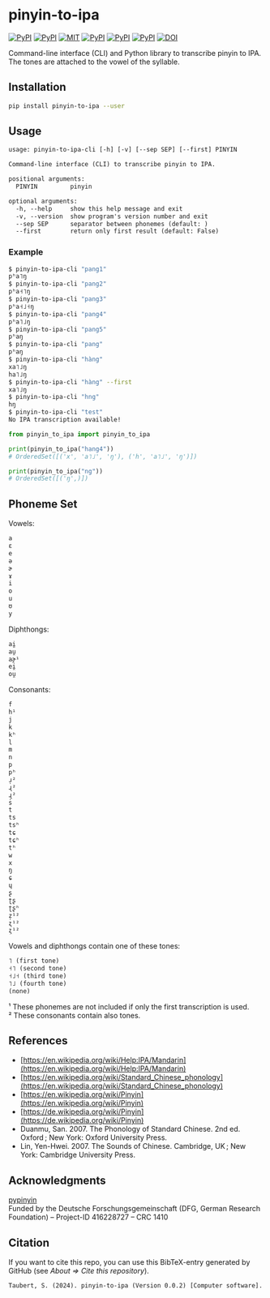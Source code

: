 # pinyin-to-ipa

[![PyPI](https://img.shields.io/pypi/v/pinyin-to-ipa.svg)](https://pypi.python.org/pypi/pinyin-to-ipa)
[![PyPI](https://img.shields.io/pypi/pyversions/pinyin-to-ipa.svg)](https://pypi.python.org/pypi/pinyin-to-ipa)
[![MIT](https://img.shields.io/github/license/stefantaubert/pinyin-to-ipa.svg)](https://github.com/stefantaubert/pinyin-to-ipa/blob/master/LICENSE)
[![PyPI](https://img.shields.io/pypi/wheel/pinyin-to-ipa.svg)](https://pypi.python.org/pypi/pinyin-to-ipa)
[![PyPI](https://img.shields.io/pypi/implementation/pinyin-to-ipa.svg)](https://pypi.python.org/pypi/pinyin-to-ipa)
[![PyPI](https://img.shields.io/github/commits-since/stefantaubert/pinyin-to-ipa/latest/master.svg)](https://github.com/stefantaubert/pinyin-to-ipa/compare/v0.0.2...master)
[![DOI](https://zenodo.org/badge/DOI/10.5281/zenodo.10639971.svg)](https://doi.org/10.5281/zenodo.10639971)

Command-line interface (CLI) and Python library to transcribe pinyin to IPA.
The tones are attached to the vowel of the syllable.

## Installation

```sh
pip install pinyin-to-ipa --user
```

## Usage

```txt
usage: pinyin-to-ipa-cli [-h] [-v] [--sep SEP] [--first] PINYIN

Command-line interface (CLI) to transcribe pinyin to IPA.

positional arguments:
  PINYIN         pinyin

optional arguments:
  -h, --help     show this help message and exit
  -v, --version  show program's version number and exit
  --sep SEP      separator between phonemes (default: )
  --first        return only first result (default: False)
```

### Example

```sh
$ pinyin-to-ipa-cli "pang1" 
pʰa˥ŋ
$ pinyin-to-ipa-cli "pang2" 
pʰa˧˥ŋ
$ pinyin-to-ipa-cli "pang3" 
pʰa˧˩˧ŋ
$ pinyin-to-ipa-cli "pang4" 
pʰa˥˩ŋ
$ pinyin-to-ipa-cli "pang5" 
pʰaŋ
$ pinyin-to-ipa-cli "pang" 
pʰaŋ
$ pinyin-to-ipa-cli "hàng" 
xa˥˩ŋ
ha˥˩ŋ
$ pinyin-to-ipa-cli "hàng" --first
xa˥˩ŋ
$ pinyin-to-ipa-cli "hng" 
hŋ
$ pinyin-to-ipa-cli "test" 
No IPA transcription available!
```

```py
from pinyin_to_ipa import pinyin_to_ipa

print(pinyin_to_ipa("hang4"))
# OrderedSet([('x', 'a˥˩', 'ŋ'), ('h', 'a˥˩', 'ŋ')])

print(pinyin_to_ipa("ng"))
# OrderedSet([('ŋ',)])
```

## Phoneme Set

Vowels:

```txt
a
ɛ
e
ə
ɚ
ɤ
i
o
u
ʊ
y
```

Diphthongs:

```txt
ai̯
au̯
aɚ̯¹
ei̯
ou̯
```

Consonants:

```txt
f
h¹
j
k
kʰ
l
m
n
p
pʰ
ɹ̩²
ɻ²
ɻ̩²
s
t
ts
tsʰ
tɕ
tɕʰ
tʰ
w
x
ŋ
ɕ
ɥ
ʂ
ʈʂ
ʈʂʰ
z̩¹²
ʐ¹²
ʐ̩¹²
```

Vowels and diphthongs contain one of these tones:

```txt
˥ (first tone)
˧˥ (second tone)
˧˩˧ (third tone)
˥˩ (fourth tone)
(none)
```

¹ These phonemes are not included if only the first transcription is used. \
² These consonants contain also tones.

## References

- [https://en.wikipedia.org/wiki/Help:IPA/Mandarin](https://en.wikipedia.org/wiki/Help:IPA/Mandarin)
- [https://en.wikipedia.org/wiki/Standard_Chinese_phonology](https://en.wikipedia.org/wiki/Standard_Chinese_phonology)
- [https://en.wikipedia.org/wiki/Pinyin](https://en.wikipedia.org/wiki/Pinyin)
- [https://de.wikipedia.org/wiki/Pinyin](https://de.wikipedia.org/wiki/Pinyin)
- Duanmu, San. 2007. The Phonology of Standard Chinese. 2nd ed. Oxford ; New York: Oxford University Press.
- Lin, Yen-Hwei. 2007. The Sounds of Chinese. Cambridge, UK ; New York: Cambridge University Press.

## Acknowledgments

[pypinyin](https://github.com/mozillazg/python-pinyin) \
Funded by the Deutsche Forschungsgemeinschaft (DFG, German Research Foundation) – Project-ID 416228727 – CRC 1410

## Citation

If you want to cite this repo, you can use this BibTeX-entry generated by GitHub (see *About => Cite this repository*).

```txt
Taubert, S. (2024). pinyin-to-ipa (Version 0.0.2) [Computer software]. https://doi.org/10.5281/zenodo.10639971
```
